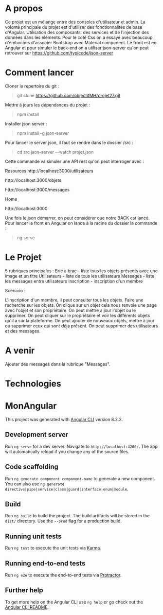 # A propos 

Ce projet est un mélange entre des consoles d'utilisateur et admin.
La volonté principale du projet est d'utiliser des fonctionnalités de base d'Angular.
Utilisation des composants, des services et de l'injection des données dans les éléments.
Pour le coté Css on a essayé avec beaucoup d'embuches d'associer Bootstrap avec Material component. 
Le front est en Angular et pour simuler le back-end on a utiliser json-server qu'on peut retrouver sur https://github.com/typicode/json-server 

# Comment lancer

Cloner le repertoire du git : 
> git clone https://github.com/objectifMH/projet27.git

Mettre à jours les dépendances du projet :
> npm install 

Installer json server : 
> npm install -g json-server

Pour lancer le server json, il faut se rendre dans le dossier /src :
> cd src 
> json-server --watch projet.json

Cette commande va simuler une API rest qu'on peut interroger avec : 

  Resources
  http://localhost:3000/utilisateurs
  
  http://localhost:3000/objets
  
  http://localhost:3000/messages

  Home
  
  http://localhost:3000
  
Une fois le json démarrer, on peut considérer que notre BACK est lancé.
Pour lancer le front en Angular on lance à la racine du dossier la commande : 
> ng serve 

# Le Projet 

5 rubriques principales : 
Bric à brac - liste tous les objets présents avec une image et un titre 
Utilisateurs - liste de tous les utilisateurs 
Messages - liste les messages entre utilisateurs 
Inscription - inscription d'un membre 

Scénario : 

L'inscription d'un membre, il peut consulter tous les objets.
Faire une recherche sur les objets. 
On clique sur un objet cela nous renvoie une page avec l'objet et son propriétaire.
On peut mettre à jour l'objet ou le supprimer. 
On peut cliquer sur le propriétaire et voir les différents objets qu'il a sur la plateforme.
On peut ajouter de nouveaux objets, mettre à jour ou supprimer ceux qui sont déja présent.
On peut supprimer des utilisateurs et des messages.

# A venir

Ajouter des messages dans la rubrique "Messages".



# Technologies

# MonAngular

This project was generated with [Angular CLI](https://github.com/angular/angular-cli) version 8.2.2.

## Development server

Run `ng serve` for a dev server. Navigate to `http://localhost:4200/`. The app will automatically reload if you change any of the source files.

## Code scaffolding

Run `ng generate component component-name` to generate a new component. You can also use `ng generate directive|pipe|service|class|guard|interface|enum|module`.

## Build

Run `ng build` to build the project. The build artifacts will be stored in the `dist/` directory. Use the `--prod` flag for a production build.

## Running unit tests

Run `ng test` to execute the unit tests via [Karma](https://karma-runner.github.io).

## Running end-to-end tests

Run `ng e2e` to execute the end-to-end tests via [Protractor](http://www.protractortest.org/).

## Further help

To get more help on the Angular CLI use `ng help` or go check out the [Angular CLI README](https://github.com/angular/angular-cli/blob/master/README.md).
